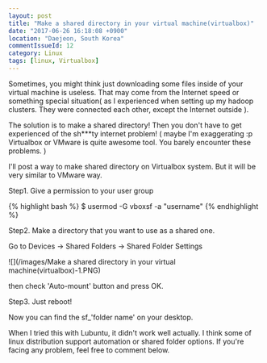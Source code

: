 ```yaml
---
layout: post
title: "Make a shared directory in your virtual machine(virtualbox)"
date: "2017-06-26 16:18:08 +0900"
location: "Daejeon, South Korea"
commentIssueId: 12
category: Linux
tags: [linux, Virtualbox]
---
```


Sometimes, you might think just downloading some files inside of your virtual machine is useless. That may come from the Internet speed or something special situation( as I experienced when setting up my hadoop clusters. They were connected each other, except  the Internet outside ).

The solution is to make a shared directory! Then you don't have to get experienced of the sh***ty internet problem! ( maybe I'm exaggerating :p Virtualbox or VMware is quite awesome tool. You barely encounter these problems. )

I'll post a way to make shared directory on Virtualbox system. But it will be very similar to VMware way.

Step1. Give a permission to your user group

{% highlight bash %}
$ usermod -G vboxsf -a "username"
{% endhighlight %}

Step2. Make a directory that you want to use as a shared one.

Go to Devices -> Shared Folders -> Shared Folder Settings

![](/images/Make a shared directory in your virtual machine(virtualbox)-1.PNG)

then check 'Auto-mount' button and press OK.

Step3. Just reboot!

Now you can find the sf_'folder name' on your desktop.

When I tried this with Lubuntu, it didn't work well actually. I think some of linux distribution support automation or shared folder options. If you're facing any problem, feel free to comment below.
